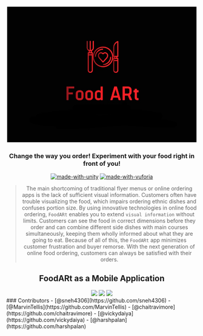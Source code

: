 <p align="center">
  <a href="" rel="noopener">
 <img width=500px src="/Assets/FoodARt.jpg" alt="FoodARt-logo"></a>
</p>
<h3 align="center">Change the way you order! Experiment with your food right in front of you!</h3>

<div align="center">

[![made-with-unity](https://img.shields.io/badge/made%20with%20-Unity-1f425f.svg)](https://unity3d.com/)
[![made-with-vuforia](https://img.shields.io/badge/made%20with%20-Vuforia-green.svg)](https://www.vuforia.com/)
<br>

>The main shortcoming of traditional flyer menus or online ordering apps is the lack of sufficient visual information. Customers often have trouble visualizing the food, which impairs ordering ethnic dishes and confuses portion size. By using innovative technologies in online food ordering, `FoodARt` enables you to extend `visual information` without limits. Customers can see the food in correct dimensions before they order and can combine different side dishes with main courses simultaneously, keeping them wholly informed about what they are going to eat. Because of all of this, the `FoodARt` app minimizes customer frustration and buyer remorse. With the next generation of online food ordering, customers can always be satisfied with their orders.
</div>

<h2 align="center">FoodARt as a Mobile Application</h2>
<div align="center">
  <img src ="/gifs/1.gif" width = 500px>
  <img src ="/gifs/2.gif" width = 500px>
  <img src ="/gifs/3.gif" width = 500px>
</div>
### Contributors
- [@sneh4306](https://github.com/sneh4306)
- [@MarvinTellis](https://github.com/MarvinTellis)
- [@chaitravimore](https://github.com/chaitravimore)
- [@vickydaiya](https://github.com/vickydaiya)
- [@harshpalan](https://github.com/harshpalan)
